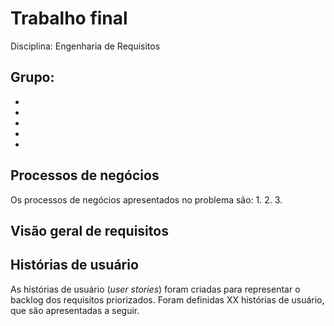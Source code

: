 # Trabalho final

Disciplina: Engenharia de Requisitos

Grupo:
- 
-
-
-
-
-


## Processos de negócios
Os processos de negócios apresentados no problema são:
1.
2.
3.

## Visão geral de requisitos

## Histórias de usuário
As histórias de usuário (*user stories*) foram criadas para representar o backlog dos requisitos priorizados. Foram definidas XX histórias de usuário, que são apresentadas a seguir.
